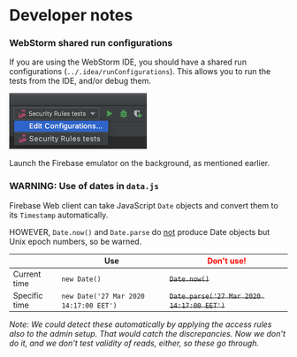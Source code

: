# Developer notes

### WebStorm shared run configurations

If you are using the WebStorm IDE, you should have a shared run configurations (`../.idea/runConfigurations`). This allows you to run the tests from the IDE, and/or debug them.

![](.images/webstorm-run-config.png)

Launch the Firebase emulator on the background, as mentioned earlier.


### WARNING: Use of dates in `data.js`

Firebase Web client can take JavaScript `Date` objects and convert them to its `Timestamp` automatically.

HOWEVER, `Date.now()` and `Date.parse` do <u>not</u> produce Date objects but Unix epoch numbers, so be warned.

||Use|<font color=red>Don't use!</font>|
|---|---|---|
|Current time|`new Date()`|<strike>`Date.now()`</strike>|
|Specific time|`new Date('27 Mar 2020 14:17:00 EET')`|<strike>`Date.parse('27 Mar 2020 14:17:00 EET')`</strike>|

*Note: We could detect these automatically by applying the access rules also to the admin setup. That would catch the discrepancies. Now we don't do it, and we don't test validity of reads, either, so these go through.*
